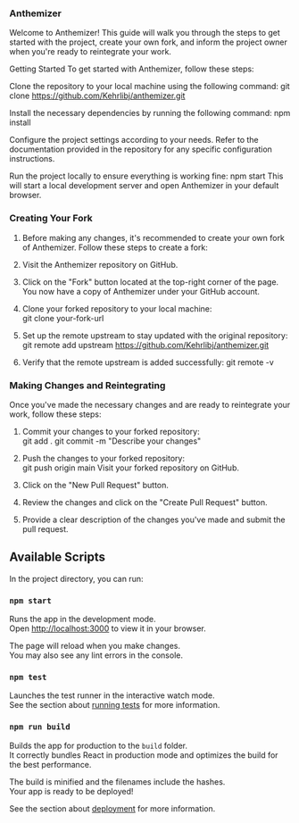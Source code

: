 ### Anthemizer
Welcome to Anthemizer! This guide will walk you through the steps to get started with the project, create your own fork, and inform the project owner when you're ready to reintegrate your work.

Getting Started
To get started with Anthemizer, follow these steps:

Clone the repository to your local machine using the following command:
git clone https://github.com/Kehrlibj/anthemizer.git

Install the necessary dependencies by running the following command:
npm install

Configure the project settings according to your needs. Refer to the documentation provided in the repository for any specific configuration instructions.

Run the project locally to ensure everything is working fine:
npm start
This will start a local development server and open Anthemizer in your default browser.

### Creating Your Fork
1. Before making any changes, it's recommended to create your own fork of Anthemizer. Follow these steps to create a fork:

2. Visit the Anthemizer repository on GitHub.

3. Click on the "Fork" button located at the top-right corner of the page.
You now have a copy of Anthemizer under your GitHub account.

4. Clone your forked repository to your local machine:\
git clone your-fork-url

5. Set up the remote upstream to stay updated with the original repository:\
git remote add upstream https://github.com/Kehrlibj/anthemizer.git

6. Verify that the remote upstream is added successfully:
git remote -v

### Making Changes and Reintegrating
Once you've made the necessary changes and are ready to reintegrate your work, follow these steps:

1. Commit your changes to your forked repository:\
git add .
git commit -m "Describe your changes"

2. Push the changes to your forked repository:\
git push origin main
Visit your forked repository on GitHub.

3. Click on the "New Pull Request" button.

4. Review the changes and click on the "Create Pull Request" button.

5. Provide a clear description of the changes you've made and submit the pull request.



## Available Scripts

In the project directory, you can run:

### `npm start`

Runs the app in the development mode.\
Open [http://localhost:3000](http://localhost:3000) to view it in your browser.

The page will reload when you make changes.\
You may also see any lint errors in the console.

### `npm test`

Launches the test runner in the interactive watch mode.\
See the section about [running tests](https://facebook.github.io/create-react-app/docs/running-tests) for more information.

### `npm run build`

Builds the app for production to the `build` folder.\
It correctly bundles React in production mode and optimizes the build for the best performance.

The build is minified and the filenames include the hashes.\
Your app is ready to be deployed!

See the section about [deployment](https://facebook.github.io/create-react-app/docs/deployment) for more information.

